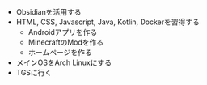 - Obsidianを活用する
- HTML, CSS, Javascript, Java, Kotlin, Dockerを習得する
	- Androidアプリを作る
	- MinecraftのModを作る
	- ホームページを作る
- メインOSをArch Linuxにする
- TGSに行く